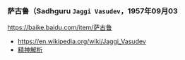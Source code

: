 ### 萨古鲁（Sadhguru `Jaggi Vasudev`，1957年09月03
https://baike.baidu.com/item/萨古鲁
- https://en.wikipedia.org/wiki/Jaggi_Vasudev
- <u>精神解析
